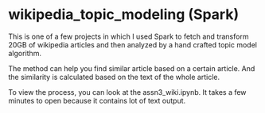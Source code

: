 # wikipedia_topic_modeling (Spark)

This is one of a few projects in which I used Spark to fetch and transform 20GB of wikipedia articles and then analyzed by a hand crafted topic model algorithm. 

The method can help you find similar article based on a certain article. And the similarity is calculated based on the text of the whole article. 

To view the process, you can look at the assn3_wiki.ipynb. It takes a few minutes to open because it contains lot of text output. 


